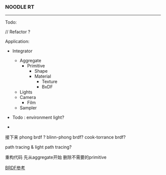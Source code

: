 ### NOODLE RT

--- 

Todo:

// Refactor ? 

Application:
- Integrator
  - Aggregate
    - Primitive
      - Shape 
      - Material
        - Texture
        - BxDF
  - Lights
  - Camera
    - Film
  - Sampler

- Todo : environment light?
- 
接下来
phong brdf ?
blinn-phong brdf? 
cook-torrance brdf?

path tracing & light path tracing? 

重构代码
先从aggregate开始
删除不需要的primitive

[BRDF参考](https://digibug.ugr.es/bitstream/handle/10481/19751/rmontes_LSI-2012-001TR.pdf)